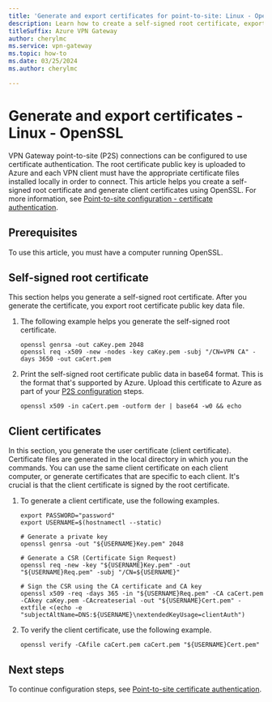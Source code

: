```yaml
---
title: 'Generate and export certificates for point-to-site: Linux - OpenSSL'
description: Learn how to create a self-signed root certificate, export the public key, and generate client certificates using OpenSSL.
titleSuffix: Azure VPN Gateway
author: cherylmc
ms.service: vpn-gateway
ms.topic: how-to
ms.date: 03/25/2024
ms.author: cherylmc

---
```

# Generate and export certificates - Linux - OpenSSL

VPN Gateway point-to-site (P2S) connections can be configured to use certificate authentication. The root certificate public key is uploaded to Azure and each VPN client must have the appropriate certificate files installed locally in order to connect. This article helps you create a self-signed root certificate and generate client certificates using OpenSSL. For more information, see [Point-to-site configuration - certificate authentication](vpn-gateway-howto-point-to-site-resource-manager-portal.md).

## Prerequisites

To use this article, you must have a computer running OpenSSL.

## Self-signed root certificate

This section helps you generate a self-signed root certificate. After you generate the certificate, you export root certificate public key data file.

1. The following example helps you generate the self-signed root certificate.

   ```CLI
   openssl genrsa -out caKey.pem 2048
   openssl req -x509 -new -nodes -key caKey.pem -subj "/CN=VPN CA" -days 3650 -out caCert.pem
   ```

1. Print the self-signed root certificate public data in base64 format. This is the format that's supported by Azure. Upload this certificate to Azure as part of your [P2S configuration](vpn-gateway-howto-point-to-site-resource-manager-portal.md#uploadfile) steps.

   ```CLI
   openssl x509 -in caCert.pem -outform der | base64 -w0 && echo
   ```

## Client certificates

In this section, you generate the user certificate (client certificate). Certificate files are generated in the local directory in which you run the commands. You can use the same client certificate on each client computer, or generate certificates that are specific to each client. It's crucial is that the client certificate is signed by the root certificate.

1. To generate a client certificate, use the following examples.

   ```CLI
   export PASSWORD="password"
   export USERNAME=$(hostnamectl --static)
 
   # Generate a private key
   openssl genrsa -out "${USERNAME}Key.pem" 2048
 
   # Generate a CSR (Certificate Sign Request)
   openssl req -new -key "${USERNAME}Key.pem" -out "${USERNAME}Req.pem" -subj "/CN=${USERNAME}"
 
   # Sign the CSR using the CA certificate and CA key
   openssl x509 -req -days 365 -in "${USERNAME}Req.pem" -CA caCert.pem -CAkey caKey.pem -CAcreateserial -out "${USERNAME}Cert.pem" -extfile <(echo -e "subjectAltName=DNS:${USERNAME}\nextendedKeyUsage=clientAuth")
   ```

1. To verify the client certificate, use the following example.

   ```CLI
   openssl verify -CAfile caCert.pem caCert.pem "${USERNAME}Cert.pem"
   ```

## Next steps

To continue configuration steps, see [Point-to-site certificate authentication](vpn-gateway-howto-point-to-site-resource-manager-portal.md#uploadfile).
